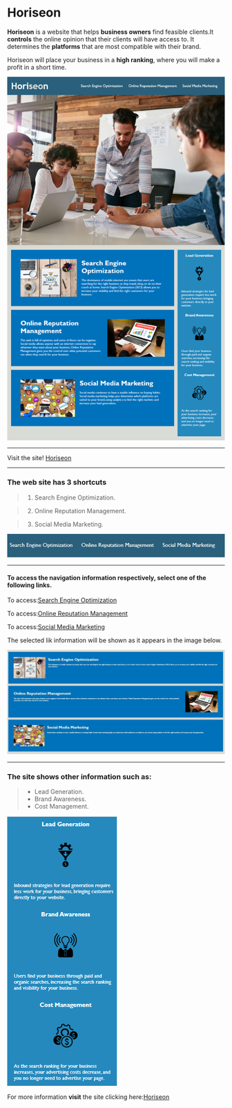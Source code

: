 # Horiseon

**Horiseon** is a website that helps **business owners** find feasible clients.It **controls** the online opinion that their clients will have access to. It determines the **platforms** that are most compatible with their brand. 

Horiseon will place your business in a **high ranking**, where you will make a profit in a short time.


 ![Homepage](/assets/images/website-homepage.png)
 _____________________________________________________________________
 Visit the site! [Horiseon](https://anniavd.github.io/Horiseon/)

____________________________
### The web site has  3 shortcuts

> 1. Search Engine Optimization. 
 
> 2. Online Reputation Management.

> 3. Social Media Marketing.

 ![Image with the link of the site navigation](/assets/images/website-navegation.jpg)
 ______________________________________________________________
#### To access the navigation information respectively, select one of the following links.

To access:[Search Engine Optimization](https://anniavd.github.io/Horiseon/#search-engine-optimization)

To access:[Online Reputation Management](https://anniavd.github.io/Horiseon/#online-reputation-management)

To access:[Social Media Marketing](https://anniavd.github.io/Horiseon/#social-media-marketing)


The selected lik information will be shown as it appears in the image below.

![3 images with their respective information of each link of the site navigation](/assets/images/website-navegation-quick.jpg)

__________________________________________________________________________________
### The site shows other information such as:
> - Lead Generation.
> - Brand Awareness.
> - Cost Management.
>
![3 image symbols with their corresponding information](/assets/images/website-other-information.png)

For more information **visit** the site clicking here:[Horiseon](https://anniavd.github.io/Horiseon/)

